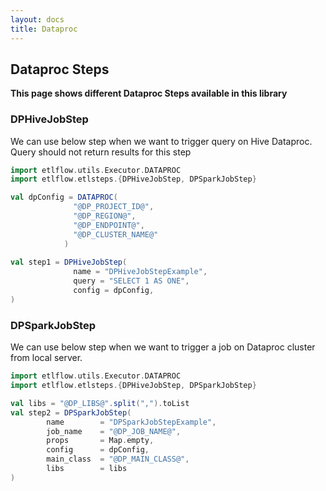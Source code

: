 ```yaml
---
layout: docs
title: Dataproc
---
```


## Dataproc Steps

**This page shows different Dataproc Steps available in this library**

### DPHiveJobStep
We can use below step when we want to trigger query on Hive Dataproc. Query should not return results for this step 

```scala mdoc
import etlflow.utils.Executor.DATAPROC
import etlflow.etlsteps.{DPHiveJobStep, DPSparkJobStep}

val dpConfig = DATAPROC(
              "@DP_PROJECT_ID@",
              "@DP_REGION@",
              "@DP_ENDPOINT@",
              "@DP_CLUSTER_NAME@"
            )
            
val step1 = DPHiveJobStep(
              name = "DPHiveJobStepExample",
              query = "SELECT 1 AS ONE",
              config = dpConfig,
)
```


### DPSparkJobStep
We can use below step when we want to trigger a job on Dataproc cluster from local server.

```scala mdoc
import etlflow.utils.Executor.DATAPROC
import etlflow.etlsteps.{DPHiveJobStep, DPSparkJobStep}

val libs = "@DP_LIBS@".split(",").toList
val step2 = DPSparkJobStep(
        name        = "DPSparkJobStepExample",
        job_name    = "@DP_JOB_NAME@",
        props       = Map.empty,
        config      = dpConfig,
        main_class  = "@DP_MAIN_CLASS@",
        libs        = libs
) 
```